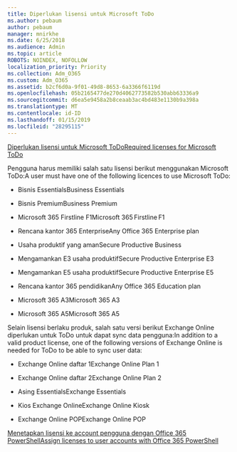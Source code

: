 ```yaml
---
title: Diperlukan lisensi untuk Microsoft ToDo
ms.author: pebaum
author: pebaum
manager: mnirkhe
ms.date: 6/25/2018
ms.audience: Admin
ms.topic: article
ROBOTS: NOINDEX, NOFOLLOW
localization_priority: Priority
ms.collection: Adm_O365
ms.custom: Adm_O365
ms.assetid: b2cf6d0a-9f01-49d8-8653-6a3366f6119d
ms.openlocfilehash: 05b2165477de270d4062773582b530abb63336a9
ms.sourcegitcommit: d6ea5e9458a2b8ceaab3ac4bd483e1130b9a398a
ms.translationtype: MT
ms.contentlocale: id-ID
ms.lasthandoff: 01/15/2019
ms.locfileid: "28295115"
---
```

[<span data-ttu-id="e0983-102">Diperlukan lisensi untuk Microsoft ToDo</span><span class="sxs-lookup"><span data-stu-id="e0983-102">Required licenses for Microsoft ToDo</span></span>](https://support.office.com/article/381e9d1b-c500-49b5-973e-890fd86528d7.aspx)
  
<span data-ttu-id="e0983-103">Pengguna harus memiliki salah satu lisensi berikut menggunakan Microsoft ToDo:</span><span class="sxs-lookup"><span data-stu-id="e0983-103">A user must have one of the following licences to use Microsoft ToDo:</span></span>
  
- <span data-ttu-id="e0983-104">Bisnis Essentials</span><span class="sxs-lookup"><span data-stu-id="e0983-104">Business Essentials</span></span>
    
- <span data-ttu-id="e0983-105">Bisnis Premium</span><span class="sxs-lookup"><span data-stu-id="e0983-105">Business Premium</span></span>
    
- <span data-ttu-id="e0983-106">Microsoft 365 Firstline F1</span><span class="sxs-lookup"><span data-stu-id="e0983-106">Microsoft 365 Firstline F1</span></span>
    
- <span data-ttu-id="e0983-107">Rencana kantor 365 Enterprise</span><span class="sxs-lookup"><span data-stu-id="e0983-107">Any Office 365 Enterprise plan</span></span>
    
- <span data-ttu-id="e0983-108">Usaha produktif yang aman</span><span class="sxs-lookup"><span data-stu-id="e0983-108">Secure Productive Business</span></span>
    
- <span data-ttu-id="e0983-109">Mengamankan E3 usaha produktif</span><span class="sxs-lookup"><span data-stu-id="e0983-109">Secure Productive Enterprise E3</span></span>
    
- <span data-ttu-id="e0983-110">Mengamankan E5 usaha produktif</span><span class="sxs-lookup"><span data-stu-id="e0983-110">Secure Productive Enterprise E5</span></span>
    
- <span data-ttu-id="e0983-111">Rencana kantor 365 pendidikan</span><span class="sxs-lookup"><span data-stu-id="e0983-111">Any Office 365 Education plan</span></span>
    
- <span data-ttu-id="e0983-112">Microsoft 365 A3</span><span class="sxs-lookup"><span data-stu-id="e0983-112">Microsoft 365 A3</span></span>
    
- <span data-ttu-id="e0983-113">Microsoft 365 A5</span><span class="sxs-lookup"><span data-stu-id="e0983-113">Microsoft 365 A5</span></span>
    
<span data-ttu-id="e0983-114">Selain lisensi berlaku produk, salah satu versi berikut Exchange Online diperlukan untuk ToDo untuk dapat sync data pengguna:</span><span class="sxs-lookup"><span data-stu-id="e0983-114">In addition to a valid product license, one of the following versions of Exchange Online is needed for ToDo to be able to sync user data:</span></span> 
  
- <span data-ttu-id="e0983-115">Exchange Online daftar 1</span><span class="sxs-lookup"><span data-stu-id="e0983-115">Exchange Online Plan 1</span></span>
    
- <span data-ttu-id="e0983-116">Exchange Online daftar 2</span><span class="sxs-lookup"><span data-stu-id="e0983-116">Exchange Online Plan 2</span></span>
    
- <span data-ttu-id="e0983-117">Asing Essentials</span><span class="sxs-lookup"><span data-stu-id="e0983-117">Exchange Essentials</span></span>
    
- <span data-ttu-id="e0983-118">Kios Exchange Online</span><span class="sxs-lookup"><span data-stu-id="e0983-118">Exchange Online Kiosk</span></span>
    
- <span data-ttu-id="e0983-119">Exchange Online POP</span><span class="sxs-lookup"><span data-stu-id="e0983-119">Exchange Online POP</span></span>
    
[<span data-ttu-id="e0983-120">Menetapkan lisensi ke account pengguna dengan Office 365 PowerShell</span><span class="sxs-lookup"><span data-stu-id="e0983-120">Assign licenses to user accounts with Office 365 PowerShell</span></span>](https://docs.microsoft.com/en-us/office365/enterprise/powershell/assign-licenses-to-user-accounts-with-office-365-powershell )
  

